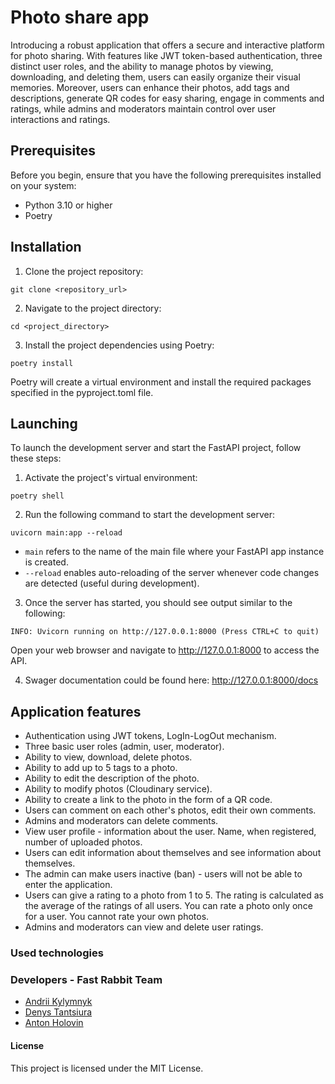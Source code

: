 # Photo share app
Introducing a robust application that offers a secure and interactive platform for photo sharing. With features like JWT token-based authentication, three distinct user roles, and the ability to manage photos by viewing, downloading, and deleting them, users can easily organize their visual memories. Moreover, users can enhance their photos, add tags and descriptions, generate QR codes for easy sharing, engage in comments and ratings, while admins and moderators maintain control over user interactions and ratings.

## Prerequisites
Before you begin, ensure that you have the following prerequisites installed on your system:

- Python 3.10 or higher
- Poetry

## Installation
1. Clone the project repository:
```
git clone <repository_url>
```

2. Navigate to the project directory:
```
cd <project_directory>
```
3. Install the project dependencies using Poetry:
```
poetry install
```
Poetry will create a virtual environment and install the required packages specified in the pyproject.toml file.

## Launching
To launch the development server and start the FastAPI project, follow these steps:

1. Activate the project's virtual environment:
```
poetry shell
```
2. Run the following command to start the development server:
```
uvicorn main:app --reload
```
- ```main``` refers to the name of the main file where your FastAPI app instance is created.
- ```--reload``` enables auto-reloading of the server whenever code changes are detected (useful during development).
3. Once the server has started, you should see output similar to the following:

```
INFO: Uvicorn running on http://127.0.0.1:8000 (Press CTRL+C to quit)
```
Open your web browser and navigate to http://127.0.0.1:8000 to access the API.

4. Swager documentation could be found here: http://127.0.0.1:8000/docs

## Application features
- Authentication using JWT tokens, LogIn-LogOut mechanism.
- Three basic user roles (admin, user, moderator).
- Ability to view, download, delete photos.
- Ability to add up to 5 tags to a photo.
- Ability to edit the description of the photo.
- Ability to modify photos (Cloudinary service).
- Ability to create a link to the photo in the form of a QR code.
- Users can comment on each other's photos, edit their own comments.
- Admins and moderators can delete comments.
- View user profile - information about the user. Name, when registered, number of uploaded photos.
- Users can edit information about themselves and see information about themselves.
- The admin can make users inactive (ban) - users will not be able to enter the application.
- Users can give a rating to a photo from 1 to 5. The rating is calculated as the average of the ratings of all users. You can rate a photo only once for a user. You cannot rate your own photos.
- Admins and moderators can view and delete user ratings.

### Used technologies

### Developers - Fast Rabbit Team
- [Andrii Kylymnyk](https://github.com/theneonwhale)
- [Denys Tantsiura](https://github.com/DenysTantsiura)
- [Anton Holovin](https://github.com/Unfeir)

#### License
This project is licensed under the MIT License.
